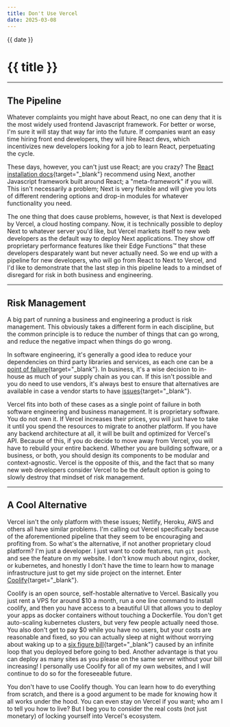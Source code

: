 ```yaml
---
title: Don't Use Vercel
date: 2025-03-08
---
```


{{ date }}

# {{ title }}

---

## The Pipeline

Whatever complaints you might have about React, no one can deny that it is the most widely used frontend Javascript framework. For better or worse, I'm sure it will stay that way far into the future. If companies want an easy time hiring front end developers, they will hire React devs, which incentivizes new developers looking for a job to learn React, perpetuating the cycle.

These days, however, you can't just use React; are you crazy? The [React installation docs](https://react.dev/learn/creating-a-react-app){target="_blank"} recommend using Next, another Javascript framework built around React; a "meta-framework" if you will. This isn't necessarily a problem; Next is very flexible and will give you lots of different rendering options and drop-in modules for whatever functionality you need.

The one thing that does cause problems, however, is that Next is developed by Vercel, a cloud hosting company. Now, it is technically possible to deploy Next to whatever server you'd like, but Vercel markets itself to new web developers as the default way to deploy Next applications. They show off proprietary performance features like their Edge Functions™ that these developers desparately want but never actually need. So we end up with a pipeline for new developers, who will go from React to Next to Vercel, and I'd like to demonstrate that the last step in this pipeline leads to a mindset of disregard for risk in both business and engineering.

---

## Risk Management

A big part of running a business and engineering a product is risk management. This obviously takes a different form in each discipline, but the common principle is to reduce the number of things that can go wrong, and reduce the negative impact when things do go wrong.

In software engineering, it's generally a good idea to reduce your dependencies on third party libraries and services, as each one can be a [point of failure](https://en.wikipedia.org/wiki/Npm_left-pad_incident){target="_blank"}. In business, it's a wise decision to in-house as much of your supply chain as you can. If this isn't possible and you do need to use vendors, it's always best to ensure that alternatives are available in case a vendor starts to have [issues](https://en.wikipedia.org/wiki/2020%E2%80%932023_global_chip_shortage){target="_blank"}.

Vercel fits into both of these cases as a single point of failure in both software engineering and business management. It is proprietary software. You do not own it. If Vercel increases their prices, you will just have to take it until you spend the resources to migrate to another platform. If you have any backend architecture at all, it will be built and optimized for Vercel's API. Because of this, if you do decide to move away from Vercel, you will have to rebuild your entire backend. Whether you are building software, or a business, or both, you should design its components to be modular and context-agnostic. Vercel is the opposite of this, and the fact that so many new web developers consider Vercel to be the default option is going to slowly destroy that mindset of risk management.

---

## A Cool Alternative

Vercel isn't the only platform with these issues; Netlify, Heroku, AWS and others all have similar problems. I'm calling out Vercel specifically because of the aforementioned pipeline that they seem to be encouraging and profiting from. So what's the alternative, if not another proprietary cloud platform? I'm just a developer. I just want to code features, run `git push`, and see the feature on my website. I don't know much about nginx, docker, or kubernetes, and honestly I don't have the time to learn how to manage infrastructure just to get my side project on the internet. Enter [Coolify](https://www.coolify.io){target="_blank"}.

Coolify is an open source, self-hostable alternative to Vercel. Basically you just rent a VPS for around $10 a month, run a one line command to install coolify, and then you have access to a beautiful UI that allows you to deploy your apps as docker containers without touching a Dockerfile. You don't get auto-scaling kubernetes clusters, but very few people actually need those. You also don't get to pay $0 while you have no users, but your costs are reasonable and fixed, so you can actually sleep at night without worrying about waking up to a [six figure bill](https://x.com/zemotion/status/1798558292681343039){target="_blank"} caused by an infinite loop that you deployed before going to bed. Another advantage is that you can deploy as many sites as you please on the same server without your bill increasing! I personally use Coolify for all of my own websites, and I will continue to do so for the foreseeable future.

You don't have to use Coolify though. You can learn how to do everything from scratch, and there is a good argument to be made for knowing how it all works under the hood. You can even stay on Vercel if you want; who am I to tell you how to live? But I beg you to consider the real costs (not just monetary) of locking yourself into Vercel's ecosystem.

